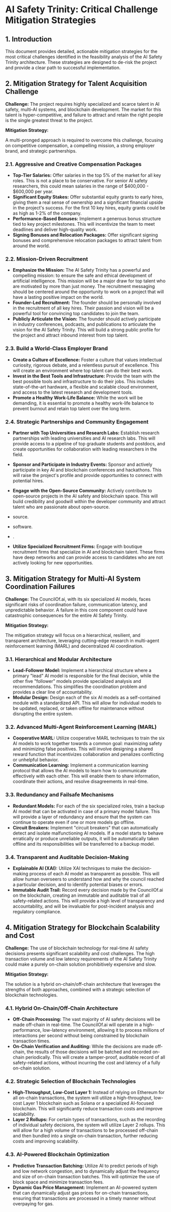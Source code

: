 # AI Safety Trinity: Critical Challenge Mitigation Strategies

## 1. Introduction

This document provides detailed, actionable mitigation strategies for the most critical challenges identified in the feasibility analysis of the AI Safety Trinity architecture. These strategies are designed to de-risk the project and provide a clear path to successful implementation.

## 2. Mitigation Strategy for Talent Acquisition Challenge

**Challenge:** The project requires highly specialized and scarce talent in AI safety, multi-AI systems, and blockchain development. The market for this talent is hyper-competitive, and failure to attract and retain the right people is the single greatest threat to the project.

**Mitigation Strategy:**

A multi-pronged approach is required to overcome this challenge, focusing on competitive compensation, a compelling mission, a strong employer brand, and strategic partnerships.

### 2.1. Aggressive and Creative Compensation Packages

*   **Top-Tier Salaries:** Offer salaries in the top 5% of the market for all key roles. This is not a place to be conservative. For senior AI safety researchers, this could mean salaries in the range of $400,000 - $600,000 per year.
*   **Significant Equity Stakes:** Offer substantial equity grants to early hires, giving them a real sense of ownership and a significant financial upside in the project's success. For the first 10 key hires, equity grants could be as high as 1-2% of the company.
*   **Performance-Based Bonuses:** Implement a generous bonus structure tied to key project milestones. This will incentivize the team to meet deadlines and deliver high-quality work.
*   **Signing Bonuses and Relocation Packages:** Offer significant signing bonuses and comprehensive relocation packages to attract talent from around the world.

### 2.2. Mission-Driven Recruitment

*   **Emphasize the Mission:** The AI Safety Trinity has a powerful and compelling mission: to ensure the safe and ethical development of artificial intelligence. This mission will be a major draw for top talent who are motivated by more than just money. The recruitment messaging should be centered around the opportunity to work on a project that will have a lasting positive impact on the world.
*   **Founder-Led Recruitment:** The founder should be personally involved in the recruitment of all key hires. Their passion and vision will be a powerful tool for convincing top candidates to join the team.
*   **Publicly Articulate the Vision:** The founder should actively participate in industry conferences, podcasts, and publications to articulate the vision for the AI Safety Trinity. This will build a strong public profile for the project and attract inbound interest from top talent.

### 2.3. Build a World-Class Employer Brand

*   **Create a Culture of Excellence:** Foster a culture that values intellectual curiosity, rigorous debate, and a relentless pursuit of excellence. This will create an environment where top talent can do their best work.
*   **Invest in the Best Tools and Infrastructure:** Provide the team with the best possible tools and infrastructure to do their jobs. This includes state-of-the-art hardware, a flexible and scalable cloud environment, and access to the latest research and development tools.
*   **Promote a Healthy Work-Life Balance:** While the work will be demanding, it is essential to promote a healthy work-life balance to prevent burnout and retain top talent over the long term.

### 2.4. Strategic Partnerships and Community Engagement

*   **Partner with Top Universities and Research Labs:** Establish research partnerships with leading universities and AI research labs. This will provide access to a pipeline of top graduate students and postdocs, and create opportunities for collaboration with leading researchers in the field.
*   **Sponsor and Participate in Industry Events:** Sponsor and actively participate in key AI and blockchain conferences and hackathons. This will raise the project's profile and provide opportunities to connect with potential hires.
*   **Engage with the Open-Source Community:** Actively contribute to open-source projects in the AI safety and blockchain space. This will build credibility and goodwill within the developer community and attract talent who are passionate about open-source.
*   source.
* software.
*   .

*   **Utilize Specialized Recruitment Firms:** Engage with boutique recruitment firms that specialize in AI and blockchain talent. These firms have deep networks and can provide access to candidates who are not actively looking for new opportunities.




## 3. Mitigation Strategy for Multi-AI System Coordination Failures

**Challenge:** The CouncilOf.ai, with its six specialized AI models, faces significant risks of coordination failure, communication latency, and unpredictable behavior. A failure in this core component could have catastrophic consequences for the entire AI Safety Trinity.

**Mitigation Strategy:**

The mitigation strategy will focus on a hierarchical, resilient, and transparent architecture, leveraging cutting-edge research in multi-agent reinforcement learning (MARL) and decentralized AI coordination.

### 3.1. Hierarchical and Modular Architecture

*   **Lead-Follower Model:** Implement a hierarchical structure where a primary "lead" AI model is responsible for the final decision, while the other five "follower" models provide specialized analysis and recommendations. This simplifies the coordination problem and provides a clear line of accountability.
*   **Modular Design:** Design each of the six AI models as a self-contained module with a standardized API. This will allow for individual models to be updated, replaced, or taken offline for maintenance without disrupting the entire system.

### 3.2. Advanced Multi-Agent Reinforcement Learning (MARL)

*   **Cooperative MARL:** Utilize cooperative MARL techniques to train the six AI models to work together towards a common goal: maximizing safety and minimizing false positives. This will involve designing a shared reward function that incentivizes collaboration and penalizes conflicting or unhelpful behavior.
*   **Communication Learning:** Implement a communication learning protocol that allows the AI models to learn how to communicate effectively with each other. This will enable them to share information, coordinate their actions, and resolve disagreements in real-time.

### 3.3. Redundancy and Failsafe Mechanisms

*   **Redundant Models:** For each of the six specialized roles, train a backup AI model that can be activated in case of a primary model failure. This will provide a layer of redundancy and ensure that the system can continue to operate even if one or more models go offline.
*   **Circuit Breakers:** Implement "circuit breakers" that can automatically detect and isolate malfunctioning AI models. If a model starts to behave erratically or produce unreliable outputs, it will be automatically taken offline and its responsibilities will be transferred to a backup model.

### 3.4. Transparent and Auditable Decision-Making

*   **Explainable AI (XAI):** Utilize XAI techniques to make the decision-making process of each AI model as transparent as possible. This will allow human overseers to understand how and why the council reached a particular decision, and to identify potential biases or errors.
*   **Immutable Audit Trail:** Record every decision made by the CouncilOf.ai on the blockchain, creating an immutable and auditable trail of all safety-related actions. This will provide a high level of transparency and accountability, and will be invaluable for post-incident analysis and regulatory compliance.

## 4. Mitigation Strategy for Blockchain Scalability and Cost

**Challenge:** The use of blockchain technology for real-time AI safety decisions presents significant scalability and cost challenges. The high transaction volume and low latency requirements of the AI Safety Trinity could make a purely on-chain solution prohibitively expensive and slow.

**Mitigation Strategy:**

The solution is a hybrid on-chain/off-chain architecture that leverages the strengths of both approaches, combined with a strategic selection of blockchain technologies.

### 4.1. Hybrid On-Chain/Off-Chain Architecture

*   **Off-Chain Processing:** The vast majority of AI safety decisions will be made off-chain in real-time. The CouncilOf.ai will operate in a high-performance, low-latency environment, allowing it to process millions of interactions per second without being constrained by blockchain transaction times.
*   **On-Chain Verification and Auditing:** While the decisions are made off-chain, the results of those decisions will be batched and recorded on-chain periodically. This will create a tamper-proof, auditable record of all safety-related actions, without incurring the cost and latency of a fully on-chain solution.

### 4.2. Strategic Selection of Blockchain Technologies

*   **High-Throughput, Low-Cost Layer 1:** Instead of relying on Ethereum for all on-chain transactions, the system will utilize a high-throughput, low-cost Layer 1 blockchain such as Solana or a specialized AI-focused blockchain. This will significantly reduce transaction costs and improve scalability.
*   **Layer 2 Rollups:** For certain types of transactions, such as the recording of individual safety decisions, the system will utilize Layer 2 rollups. This will allow for a high volume of transactions to be processed off-chain and then bundled into a single on-chain transaction, further reducing costs and improving scalability.

### 4.3. AI-Powered Blockchain Optimization

*   **Predictive Transaction Batching:** Utilize AI to predict periods of high and low network congestion, and to dynamically adjust the frequency and size of on-chain transaction batches. This will optimize the use of block space and minimize transaction fees.
*   **Dynamic Gas Price Management:** Implement an AI-powered system that can dynamically adjust gas prices for on-chain transactions, ensuring that transactions are processed in a timely manner without overpaying for gas.


